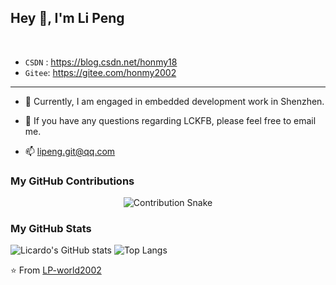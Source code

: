 
## Hey 👋, I'm Li Peng


<div>&nbsp;</div>

- `CSDN` :  https://blog.csdn.net/honmy18
- `Gitee`:  https://gitee.com/honmy2002

---

- 💼 Currently, I am engaged in embedded development work in Shenzhen.

- 💬 If you have any questions regarding LCKFB, please feel free to email me.

- 📫 lipeng.git@qq.com

### My GitHub Contributions

<center>

![Contribution Snake](https://raw.githubusercontent.com/LP-world2002/LP-world2002/main/assets/github-contribution-snake.svg)

</center>

### My GitHub Stats

![Licardo's GitHub stats](https://github-readme-stats.vercel.app/api?username=LP-world2002&show_icons=true)
![Top Langs](https://github-readme-stats.vercel.app/api/top-langs/?username=LP-world2002&layout=compact)

⭐️ From [LP-world2002](https://github.com/LP-world2002)
